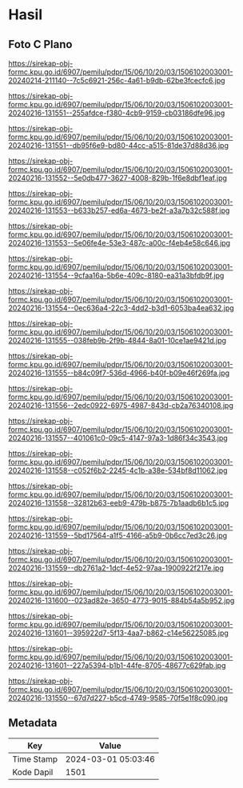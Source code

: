 # Hasil

## Foto C Plano

https://sirekap-obj-formc.kpu.go.id/6907/pemilu/pdpr/15/06/10/20/03/1506102003001-20240214-211140--7c5c6921-256c-4a61-b9db-62be3fcecfc6.jpg

https://sirekap-obj-formc.kpu.go.id/6907/pemilu/pdpr/15/06/10/20/03/1506102003001-20240216-131551--255afdce-f380-4cb9-9159-cb03186dfe96.jpg

https://sirekap-obj-formc.kpu.go.id/6907/pemilu/pdpr/15/06/10/20/03/1506102003001-20240216-131551--db95f6e9-bd80-44cc-a515-81de37d88d36.jpg

https://sirekap-obj-formc.kpu.go.id/6907/pemilu/pdpr/15/06/10/20/03/1506102003001-20240216-131552--5e0db477-3627-4008-829b-1f6e8dbf1eaf.jpg

https://sirekap-obj-formc.kpu.go.id/6907/pemilu/pdpr/15/06/10/20/03/1506102003001-20240216-131553--b633b257-ed6a-4673-be2f-a3a7b32c588f.jpg

https://sirekap-obj-formc.kpu.go.id/6907/pemilu/pdpr/15/06/10/20/03/1506102003001-20240216-131553--5e06fe4e-53e3-487c-a00c-f4eb4e58c646.jpg

https://sirekap-obj-formc.kpu.go.id/6907/pemilu/pdpr/15/06/10/20/03/1506102003001-20240216-131554--9cfaa16a-5b6e-409c-8180-ea31a3bfdb9f.jpg

https://sirekap-obj-formc.kpu.go.id/6907/pemilu/pdpr/15/06/10/20/03/1506102003001-20240216-131554--0ec636a4-22c3-4dd2-b3d1-6053ba4ea632.jpg

https://sirekap-obj-formc.kpu.go.id/6907/pemilu/pdpr/15/06/10/20/03/1506102003001-20240216-131555--038feb9b-2f9b-4844-8a01-10ce1ae9421d.jpg

https://sirekap-obj-formc.kpu.go.id/6907/pemilu/pdpr/15/06/10/20/03/1506102003001-20240216-131555--b84c09f7-536d-4966-b40f-b09e46f269fa.jpg

https://sirekap-obj-formc.kpu.go.id/6907/pemilu/pdpr/15/06/10/20/03/1506102003001-20240216-131556--2edc0922-6975-4987-843d-cb2a76340108.jpg

https://sirekap-obj-formc.kpu.go.id/6907/pemilu/pdpr/15/06/10/20/03/1506102003001-20240216-131557--401061c0-09c5-4147-97a3-1d86f34c3543.jpg

https://sirekap-obj-formc.kpu.go.id/6907/pemilu/pdpr/15/06/10/20/03/1506102003001-20240216-131558--c052f6b2-2245-4c1b-a38e-534bf8d11062.jpg

https://sirekap-obj-formc.kpu.go.id/6907/pemilu/pdpr/15/06/10/20/03/1506102003001-20240216-131558--32812b63-eeb9-479b-b875-7b1aadb6b1c5.jpg

https://sirekap-obj-formc.kpu.go.id/6907/pemilu/pdpr/15/06/10/20/03/1506102003001-20240216-131559--5bd17564-a1f5-4166-a5b9-0b6cc7ed3c26.jpg

https://sirekap-obj-formc.kpu.go.id/6907/pemilu/pdpr/15/06/10/20/03/1506102003001-20240216-131559--db2761a2-1dcf-4e52-97aa-1900922f217e.jpg

https://sirekap-obj-formc.kpu.go.id/6907/pemilu/pdpr/15/06/10/20/03/1506102003001-20240216-131600--023ad82e-3650-4773-9015-884b54a5b952.jpg

https://sirekap-obj-formc.kpu.go.id/6907/pemilu/pdpr/15/06/10/20/03/1506102003001-20240216-131601--395922d7-5f13-4aa7-b862-c14e56225085.jpg

https://sirekap-obj-formc.kpu.go.id/6907/pemilu/pdpr/15/06/10/20/03/1506102003001-20240216-131601--227a5394-b1b1-44fe-8705-48677c629fab.jpg

https://sirekap-obj-formc.kpu.go.id/6907/pemilu/pdpr/15/06/10/20/03/1506102003001-20240216-131550--67d7d227-b5cd-4749-9585-70f5e1f8c090.jpg


## Metadata

| Key        | Value               |
| ---------- | ------------------- |
| Time Stamp | 2024-03-01 05:03:46 |
| Kode Dapil | 1501                |




